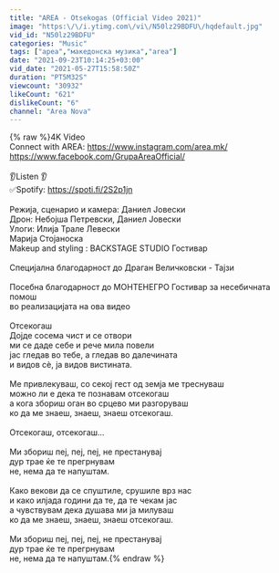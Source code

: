```yaml
---
title: "AREA - Otsekogas (Official Video 2021)"
image: "https:\/\/i.ytimg.com\/vi\/N50lz29BDFU\/hqdefault.jpg"
vid_id: "N50lz29BDFU"
categories: "Music"
tags: ["ареа","македонска музика","area"]
date: "2021-09-23T10:14:25+03:00"
vid_date: "2021-05-27T15:58:50Z"
duration: "PT5M32S"
viewcount: "30932"
likeCount: "621"
dislikeCount: "6"
channel: "Area Nova"
---
```

{% raw %}4K Video<br />Connect with AREA:  <a rel="nofollow" target="blank" href="https://www.instagram.com/area.mk/">https://www.instagram.com/area.mk/</a><br />                                     <a rel="nofollow" target="blank" href="https://www.facebook.com/GrupaAreaOfficial/">https://www.facebook.com/GrupaAreaOfficial/</a><br /><br />👂Listen 👂<br />✅Spotify: <a rel="nofollow" target="blank" href="https://spoti.fi/2S2p1jn">https://spoti.fi/2S2p1jn</a><br /><br />Режија, сценарио и камера: Даниел Јовески <br />Дрон: Небојша Петревски, Даниел Јовески<br />Улоги:  Илија Трале Левески<br />              Марија Стојаноска <br />Makeup and styling : BACKSTAGE STUDIO Гостивар<br /><br />Специјална благодарност до Драган Величковски - Тајзи<br /><br />Посебна благодарност до МОНТЕНЕГРО Гостивар за несебичната помош<br />во реализацијата на ова видео<br /><br />Отсекогаш<br />Дојде сосема чист и се отвори<br />ми се даде себе и рече мила повели<br />јас гледав во тебе, а гледав во далечината<br />и видов сè, ја видов вистината.<br /><br />Ме привлекуваш, со секој гест од земја ме треснуваш<br />можно ли е дека те познавам отсекогаш<br />а кога збориш оган во срцево ми разгоруваш<br />ко да ме знаеш, знаеш, знаеш отсекогаш.<br /><br />Отсекогаш, отсекогаш...<br /><br />Ми збориш пеј, пеј, пеј, не престанувај<br />дур трае ќе те прегрнувам<br />не, нема да те напуштам.<br /><br />Како векови да се спуштиле, срушиле врз нас<br />и како илјада години да те, да те чекам јас<br />а чувствувам дека душава ми ја милуваш<br />ко да ме знаеш, знаеш, знаеш отсекогаш.<br /><br />Ми збориш пеј, пеј, пеј, не престанувај<br />дур трае ќе те прегрнувам<br />не, нема да те напуштам.{% endraw %}
